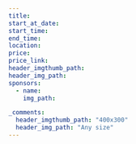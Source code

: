 ```yaml
---
title:
start_at_date:
start_time:
end_time:
location:
price:
price_link:
header_imgthumb_path:
header_img_path:
sponsors:
  - name:
    img_path:

_comments:
  header_imgthumb_path: "400x300"
  header_img_path: "Any size"
---
```

